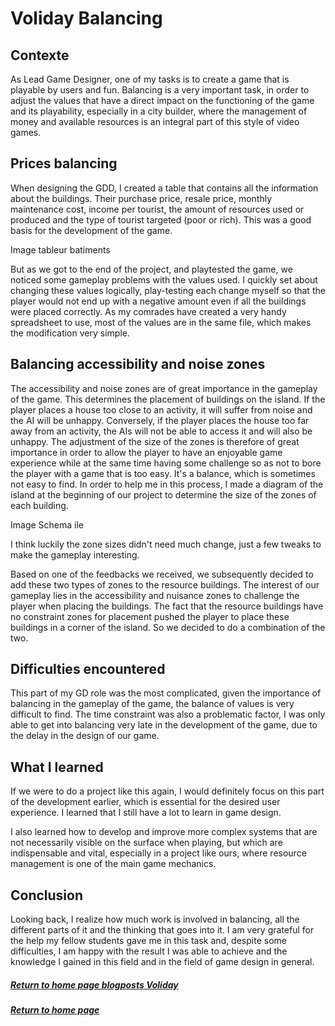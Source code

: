 # Voliday Balancing

## Contexte
As Lead Game Designer, one of my tasks is to create a game that is playable by users and fun. Balancing is a very important task, in order to adjust the values that have a direct impact on the functioning of the game and its playability, especially in a city builder, where the management of money and available resources is an integral part of this style of video games.

## Prices balancing
When designing the GDD, I created a table that contains all the information about the buildings. Their purchase price, resale price, monthly maintenance cost, income per tourist, the amount of resources used or produced and the type of tourist targeted (poor or rich). This was a good basis for the development of the game.

Image tableur batiments

But as we got to the end of the project, and playtested the game, we noticed some gameplay problems with the values used. I quickly set about changing these values logically, play-testing each change myself so that the player would not end up with a negative amount even if all the buildings were placed correctly. As my comrades have created a very handy spreadsheet to use, most of the values are in the same file, which makes the modification very simple.

## Balancing accessibility and noise zones
The accessibility and noise zones are of great importance in the gameplay of the game. This determines the placement of buildings on the island. If the player places a house too close to an activity, it will suffer from noise and the AI will be unhappy. Conversely, if the player places the house too far away from an activity, the AIs will not be able to access it and will also be unhappy. The adjustment of the size of the zones is therefore of great importance in order to allow the player to have an enjoyable game experience while at the same time having some challenge so as not to bore the player with a game that is too easy. It's a balance, which is sometimes not easy to find. In order to help me in this process, I made a diagram of the island at the beginning of our project to determine the size of the zones of each building.

Image Schema ile

I think luckily the zone sizes didn't need much change, just a few tweaks to make the gameplay interesting.

Based on one of the feedbacks we received, we subsequently decided to add these two types of zones to the resource buildings. The interest of our gameplay lies in the accessibility and nuisance zones to challenge the player when placing the buildings. The fact that the resource buildings have no constraint zones for placement pushed the player to place these buildings in a corner of the island. So we decided to do a combination of the two.

## Difficulties encountered
This part of my GD role was the most complicated, given the importance of balancing in the gameplay of the game, the balance of values is very difficult to find. The time constraint was also a problematic factor, I was only able to get into balancing very late in the development of the game, due to the delay in the design of our game.

## What I learned
If we were to do a project like this again, I would definitely focus on this part of the development earlier, which is essential for the desired user experience. I learned that I still have a lot to learn in game design.

I also learned how to develop and improve more complex systems that are not necessarily visible on the surface when playing, but which are indispensable and vital, especially in a project like ours, where resource management is one of the main game mechanics. 

## Conclusion
Looking back, I realize how much work is involved in balancing, all the different parts of it and the thinking that goes into it. I am very grateful for the help my fellow students gave me in this task and, despite some difficulties, I am happy with the result I was able to achieve and the knowledge I gained in this field and in the field of game design in general.




##### [Return to home page blogposts Voliday](https://sosolamojo.github.io/voliday_folder/blogpost_voliday_home)
##### [Return to home page](https://sosolamojo.github.io/)
